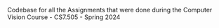 Codebase for all the Assignments that were done during the Computer Vision Course - CS7.505 - Spring 2024
